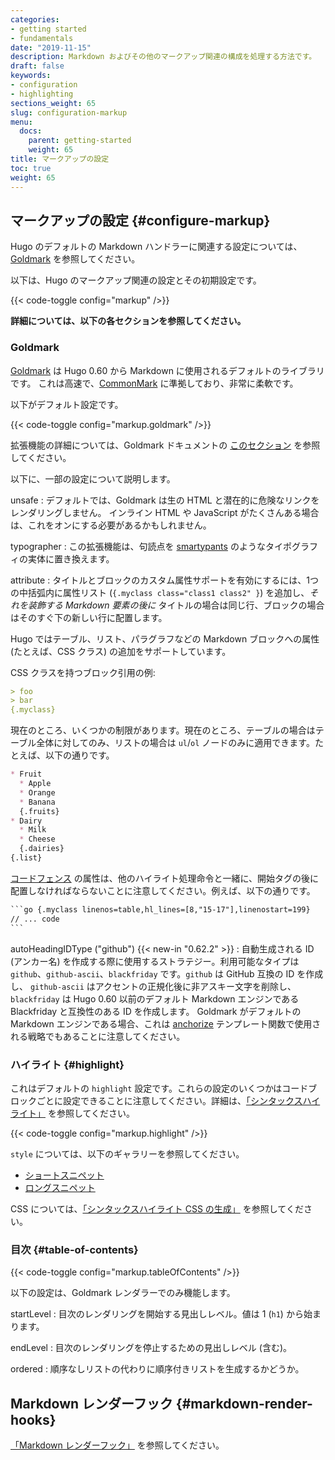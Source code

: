 ```yaml
---
categories:
- getting started
- fundamentals
date: "2019-11-15"
description: Markdown およびその他のマークアップ関連の構成を処理する方法です。
draft: false
keywords:
- configuration
- highlighting
sections_weight: 65
slug: configuration-markup
menu:
  docs:
    parent: getting-started
    weight: 65
title: マークアップの設定
toc: true
weight: 65
---
```


## マークアップの設定 {#configure-markup}

Hugo のデフォルトの Markdown ハンドラーに関連する設定については、[Goldmark](#goldmark) を参照してください。

以下は、Hugo のマークアップ関連の設定とその初期設定です。

{{< code-toggle config="markup" />}}

**詳細については、以下の各セクションを参照してください。**

### Goldmark

[Goldmark](https://github.com/yuin/goldmark/) は Hugo 0.60 から Markdown に使用されるデフォルトのライブラリです。 これは高速で、[CommonMark](https://spec.commonmark.org/0.29/) に準拠しており、非常に柔軟です。

以下がデフォルト設定です。

{{< code-toggle config="markup.goldmark" />}}

拡張機能の詳細については、Goldmark ドキュメントの [このセクション](https://github.com/yuin/goldmark/#built-in-extensions) を参照してください。

以下に、一部の設定について説明します。

unsafe
: デフォルトでは、Goldmark は生の HTML と潜在的に危険なリンクをレンダリングしません。 インライン HTML や JavaScript がたくさんある場合は、これをオンにする必要があるかもしれません。

typographer
: この拡張機能は、句読点を [smartypants](https://daringfireball.net/projects/smartypants/) のようなタイポグラフィの実体に置き換えます。

attribute
: タイトルとブロックのカスタム属性サポートを有効にするには、1つの中括弧内に属性リスト (`{.myclass class="class1 class2" }`) を追加し、_それを装飾する Markdown 要素の後に_ タイトルの場合は同じ行、ブロックの場合はそのすぐ下の新しい行に配置します。

Hugo ではテーブル、リスト、パラグラフなどの Markdown ブロックへの属性 (たとえば、CSS クラス) の追加をサポートしています。

CSS クラスを持つブロック引用の例:

```md
> foo
> bar
{.myclass}
```

現在のところ、いくつかの制限があります。現在のところ、テーブルの場合はテーブル全体に対してのみ、リストの場合は `ul`/`ol` ノードのみに適用できます。たとえば、以下の通りです。

```md
* Fruit
  * Apple
  * Orange
  * Banana
  {.fruits}
* Dairy
  * Milk
  * Cheese
  {.dairies}
{.list}
```

[コードフェンス](/content-management/syntax-highlighting/#highlighting-in-code-fences) の属性は、他のハイライト処理命令と一緒に、開始タグの後に配置しなければならないことに注意してください。例えば、以下の通りです。

````txt
```go {.myclass linenos=table,hl_lines=[8,"15-17"],linenostart=199}
// ... code
```
````

autoHeadingIDType ("github") {{< new-in "0.62.2" >}}
: 自動生成される ID (アンカー名) を作成する際に使用するストラテジー。利用可能なタイプは `github`、`github-ascii`、`blackfriday` です。`github` は GitHub 互換の ID を作成し、 `github-ascii` はアクセントの正規化後に非アスキー文字を削除し、`blackfriday` は Hugo 0.60 以前のデフォルト Markdown エンジンである Blackfriday と互換性のある ID を作成します。 Goldmark がデフォルトの Markdown エンジンである場合、これは [anchorize](/functions/anchorize/) テンプレート関数で使用される戦略でもあることに注意してください。

### ハイライト {#highlight}

これはデフォルトの `highlight` 設定です。これらの設定のいくつかはコードブロックごとに設定できることに注意してください。詳細は、[「シンタックスハイライト」](/content-management/syntax-highlighting/) を参照してください。

{{< code-toggle config="markup.highlight" />}}

`style` については、以下のギャラリーを参照してください。

* [ショートスニペット](https://xyproto.github.io/splash/docs/all.html)
* [ロングスニペット](https://xyproto.github.io/splash/docs/longer/all.html)

CSS については、[「シンタックスハイライト CSS の生成」](/content-management/syntax-highlighting/#generate-syntax-highlighter-css) を参照してください。

### 目次 {#table-of-contents}

{{< code-toggle config="markup.tableOfContents" />}}

以下の設定は、Goldmark レンダラーでのみ機能します。

startLevel
: 目次のレンダリングを開始する見出しレベル。値は 1 (`h1`) から始まります。

endLevel
: 目次のレンダリングを停止するための見出しレベル (含む)。

ordered
: 順序なしリストの代わりに順序付きリストを生成するかどうか。

## Markdown レンダーフック {#markdown-render-hooks}

[「Markdown レンダーフック」](/templates/render-hooks/) を参照してください。
